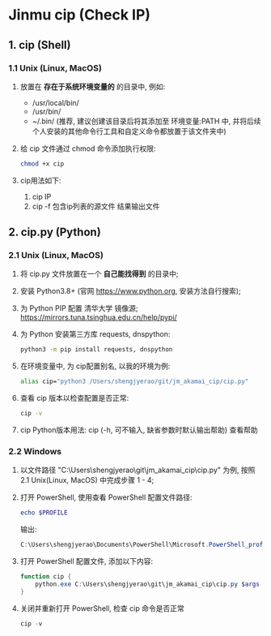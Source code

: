 # Jinmu cip (Check IP)

## 1. cip (Shell)

### 1.1 Unix (Linux, MacOS)

1. 放置在 __存在于系统环境变量的__ 的目录中, 例如:
    - /usr/local/bin/
    - /usr/bin/
    - ~/.bin/ (推荐, 建议创建该目录后将其添加至 环境变量:PATH 中, 并将后续个人安装的其他命令行工具和自定义命令都放置于该文件夹中)
2. 给 cip 文件通过 chmod 命令添加执行权限:

    ``` zsh
    chmod +x cip
    ```

3. cip用法如下:
    1. cip IP
    2. cip -f 包含ip列表的源文件 结果输出文件

## 2. cip.py (Python)

### 2.1 Unix (Linux, MacOS)

1. 将 cip.py 文件放置在一个 __自己能找得到__ 的目录中;
2. 安装 Python3.8+ (官网 <https://www.python.org>, 安装方法自行搜索);
3. 为 Python PIP 配置 清华大学 镜像源;
    <https://mirrors.tuna.tsinghua.edu.cn/help/pypi/>
4. 为 Python 安装第三方库 requests, dnspython:

    ``` zsh
    python3 -m pip install requests, dnspython
    ```

5. 在环境变量中, 为 cip配置别名, 以我的环境为例:

    ``` zsh
    alias cip="python3 /Users/shengjyerao/git/jm_akamai_cip/cip.py"
    ```

6. 查看 cip 版本以检查配置是否正常:

    ``` zsh
    cip -v
    ```

7. cip Python版本用法: cip (-h, 可不输入, 缺省参数时默认输出帮助) 查看帮助

### 2.2 Windows

1. 以文件路径 "C:\Users\shengjyerao\git\jm_akamai_cip\cip.py" 为例, 按照 2.1 Unix(Linux, MacOS) 中完成步骤 1 - 4;
2. 打开 PowerShell, 使用查看 PowerShell 配置文件路径:

    ``` PowerShell
    echo $PROFILE
    ```

    输出:

    ``` PowerShell
    C:\Users\shengjyerao\Documents\PowerShell\Microsoft.PowerShell_profile.ps1
    ```

3. 打开 PowerShell 配置文件, 添加以下内容:

    ``` PowerShell
    function cip {
        python.exe C:\Users\shengjyerao\git\jm_akamai_cip\cip.py $args
    }
    ```

4. 关闭并重新打开 PowerShell, 检查 cip 命令是否正常

    ``` PowerShell
    cip -v
    ```
